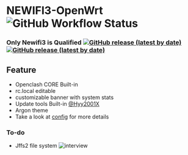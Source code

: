 # NEWIFI3-OpenWrt ![GitHub Workflow Status](https://img.shields.io/github/workflow/status/wmyfelix/newifi3/AutoBuild-d-team_newifi-d2)
### Only Newifi3 is Qualified [![GitHub release (latest by date)](https://img.shields.io/github/downloads/wmyfelix/newifi3/beta/total)](https://github.com/wmyfelix/Newifi3/releases/tag/beta) [![GitHub release (latest by date)](https://img.shields.io/github/downloads/wmyfelix/newifi3/history/total)](https://github.com/wmyfelix/Newifi3/releases/tag/history)
## Feature
+ Openclash CORE Built-in
+ rc.local editable
+ customizable banner with system stats
+ Update tools Built-in [@Hyy2001X](https://Github.com/Hyy2001X)
+ Argon theme
+ Take a look at [config](Configs/d-team_newifi-d2) for more details
### To-do
- Jffs2 file system
![interview](https://github.com/wmyfelix/NEWIFI3/blob/master/banner.png?raw=true)
 
